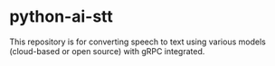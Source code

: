 # python-ai-stt
This repository is for converting speech to text using various models (cloud-based or open source) with gRPC integrated.
